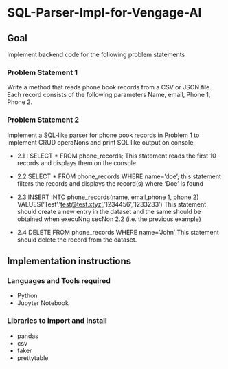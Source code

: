 # SQL-Parser-Impl-for-Vengage-AI

## Goal
Implement backend code for the following problem statements

### Problem Statement 1
Write a method that reads phone book records from a CSV or JSON file. Each record consists of the following parameters Name, email, Phone 1, Phone 2.

### Problem Statement 2

Implement a SQL-like parser for phone book records in Problem 1 to implement CRUD 
operaNons and print SQL like output on console.

- 2.1 : SELECT * FROM phone_records; This statement reads the first 10 records and displays them  on the console.

- 2.2 SELECT * FROM phone_records WHERE name=’doe’; this statement filters the records and  displays the record(s) where ‘Doe’ is found

- 2.3 INSERT INTO phone_records(name, email,phone 1, phone 2)  VALUES(‘Test’,’test@test.xtyz’,’1234456’,’1233233’) This statement should create a new entry in the dataset and the same should be obtained  when execuNng secNon 2.2 (i.e. the previous example)

- 2.4 DELETE FROM phone_records WHERE name=’John’ This statement should delete the record from the dataset.

## Implementation instructions

### Languages and Tools required 

- Python
- Jupyter Notebook

### Libraries to import and install

- pandas
- csv
- faker
- prettytable

  
